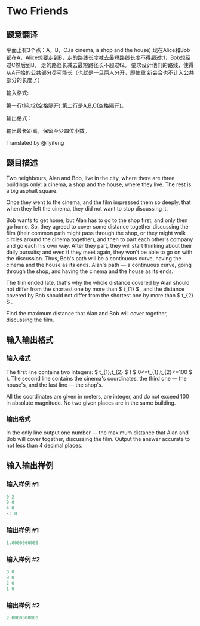 # Two Friends

## 题意翻译

平面上有3个点：A，B，C.(a cinema, a shop and the house) 现在Alice和Bob都在A，Alice想要走到B，走的路线长度减去最短路线长度不得超过t1，Bob想经过C然后到B， 走的路径长减去最短路径长不超过t2。 要求设计他们的路线，使得从A开始的公共部分尽可能长（也就是一旦两人分开，即使重 新会合也不计入公共部分的长度了）

输入格式:

第一行t1和t2(空格隔开),第二行是A,B,C(空格隔开)。

输出格式：

输出最长距离，保留至少四位小数。

Translated by @liyifeng

## 题目描述

Two neighbours, Alan and Bob, live in the city, where there are three buildings only: a cinema, a shop and the house, where they live. The rest is a big asphalt square.

Once they went to the cinema, and the film impressed them so deeply, that when they left the cinema, they did not want to stop discussing it.

Bob wants to get home, but Alan has to go to the shop first, and only then go home. So, they agreed to cover some distance together discussing the film (their common path might pass through the shop, or they might walk circles around the cinema together), and then to part each other's company and go each his own way. After they part, they will start thinking about their daily pursuits; and even if they meet again, they won't be able to go on with the discussion. Thus, Bob's path will be a continuous curve, having the cinema and the house as its ends. Alan's path — a continuous curve, going through the shop, and having the cinema and the house as its ends.

The film ended late, that's why the whole distance covered by Alan should not differ from the shortest one by more than $ t_{1} $ , and the distance covered by Bob should not differ from the shortest one by more than $ t_{2} $ .

Find the maximum distance that Alan and Bob will cover together, discussing the film.

## 输入输出格式

### 输入格式

The first line contains two integers: $ t_{1},t_{2} $ ( $ 0<=t_{1},t_{2}<=100 $ ). The second line contains the cinema's coordinates, the third one — the house's, and the last line — the shop's.

All the coordinates are given in meters, are integer, and do not exceed 100 in absolute magnitude. No two given places are in the same building.

### 输出格式

In the only line output one number — the maximum distance that Alan and Bob will cover together, discussing the film. Output the answer accurate to not less than 4 decimal places.

## 输入输出样例

### 输入样例 #1

```cpp
0 2
0 0
4 0
-3 0

```
### 输出样例 #1

```cpp
1.0000000000

```
### 输入样例 #2

```cpp
0 0
0 0
2 0
1 0

```
### 输出样例 #2

```cpp
2.0000000000

```
